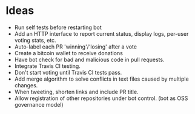 # Ideas

 - Run self tests before restarting bot
 - Add an HTTP interface to report current status, display logs, per-user voting stats, etc.
 - Auto-label each PR 'winning'/'losing' after a vote
 - Create a bitcoin wallet to receive donations
 - Have bot check for bad and malicious code in pull requests.
 - Integrate Travis CI testing.
 - Don't start voting until Travis CI tests pass.
 - Add merge algorithm to solve conflicts in text files caused by multiple changes.
 - When tweeting, shorten links and include PR title.
 - Allow registration of other repositories under bot control. (bot as OSS governance model)
